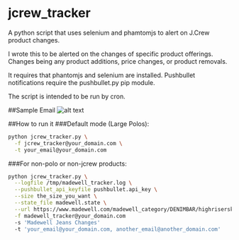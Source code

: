 # jcrew_tracker
A python script that uses selenium and phamtomjs to alert on J.Crew product
changes.

I wrote this to be alerted on the changes of specific product offerings.
Changes being any product additions, price changes, or product removals.

It requires that phantomjs and selenium are installed.  Pushbullet notifications
require the pushbullet.py pip module.

The script is intended to be run by cron.

##Sample Email
![alt text](http://i.imgur.com/xzQz06C.png?1 "Email HTML")

##How to run it
###Default mode (Large Polos):
```bash
python jcrew_tracker.py \
  -f jcrew_tracker@your_domain.com \
  -t your_email@your_domain.com
```
  
###For non-polo or non-jcrew products:
```bash
python jcrew_tracker.py \
  --logfile /tmp/madewell_tracker.log \
  --pushbullet_api_keyfile pushbullet.api_key \
  --size the_size_you_want \
  --state_file madewell.state \
  --url https://www.madewell.com/madewell_category/DENIMBAR/highriserskinny/PRDOVR~E0257/E0257.jsp \
  -f madewell_tracker@your_domain.com
  -s 'Madewell Jeans Changes'
  -t 'your_email@your_domain.com, another_email@another_domain.com'
```
